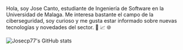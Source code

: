 Hola, soy Jose Canto, estudiante de Ingeniería de Software en la Universidad de Malaga. Me interesa bastante el campo de la ciberseguridad, soy curioso y me gusta estar informado sobre nuevas tecnologías y novedades del sector. :muscle: :chart_with_upwards_trend: :globe_with_meridians:

![Josecp77's GitHub stats](https://github-readme-stats.vercel.app/api?username=Josecp77&show_icons=true&theme=synthwave)
